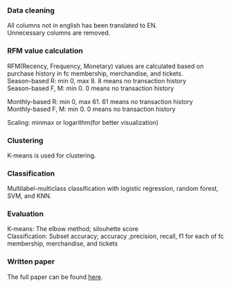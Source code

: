 ### Data cleaning
All columns not in english has been translated to EN.  
Unnecessary columns are removed.  


### RFM value calculation
RFM(Recency, Frequency, Monetary) values are calculated based on purchase history in fc membership, merchandise, and tickets.    
Season-based R: min 0, max 8. 8 means no transaction history  
Season-based F, M: min 0. 0 means no transaction history  

Monthly-based R: min 0, max 61. 61 means no transaction history  
Monthly-based F, M: min 0. 0 means no transaction history  

Scaling: minmax or logarithm(for better visualization)  

### Clustering
K-means is used for clustering.  

### Classification
Multilabel-multiclass classification with logistic regression, random forest, SVM, and KNN.  

### Evaluation  
K-means: The elbow method; silouhette score  
Classification: Subset accuracy; accuracy ,precision, recall, f1 for each of fc membership, merchandise, and tickets  

### Written paper
The full paper can be found [here]().   